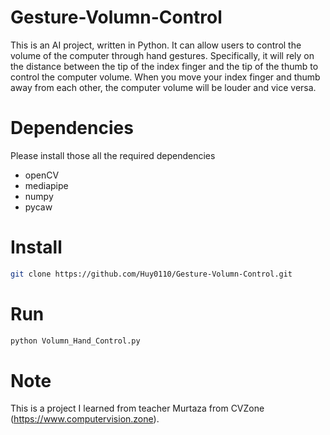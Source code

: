 # Gesture-Volumn-Control
This is an AI project, written in Python. It can allow users to control the volume of the computer through hand gestures. Specifically, it will rely on the distance between the tip of the index finger and the tip of the thumb to control the computer volume. When you move your index finger and thumb away from each other, the computer volume will be louder and vice versa.

# Dependencies
Please install those all the required dependencies
- openCV
- mediapipe
- numpy
- pycaw

# Install
```bash
git clone https://github.com/Huy0110/Gesture-Volumn-Control.git
```
# Run
```bash
python Volumn_Hand_Control.py
```

# Note
This is a project I learned from teacher Murtaza from CVZone (https://www.computervision.zone).
